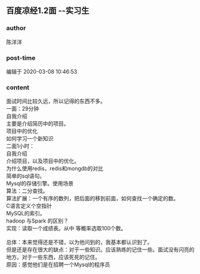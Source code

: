 ## 百度凉经1.2面 --实习生
### author 
陈洋洋
### post-time 

编辑于  2020-03-08 10:46:53
### content 
<div class="post-topic-des nc-post-content">
 <div>
  面试时间比较久远，所以记得的东西不多。
 </div>
 <div>
  一面：29分钟
  <br/>
  自我介绍
  <br/>
  主要是介绍简历中的项目。
  <br/>
  项目中的优化
  <br/>
  如何学习一个新知识
  <br/>
  二面1小时：
  <br/>
  自我介绍
  <br/>
  介绍项目，以及项目中的优化。
  <br/>
  为什么使用redis，redis和mongdb的对比
  <br/>
  简单的sql语句。
  <br/>
  Mysql的存储引擎。使用场景
  <br/>
  算法：二分查找。
  <br/>
  算法扩展：一个有序的数列，把后面的移到前面，如何查找一个确定的数。
  <br/>
  C语言定义个空指针
  <br/>
  MySQL的索引。
  <br/>
  hadoop 与Spark 的区别？
  <br/>
  实现：读取一个成绩表。从中 等概率选取100个数。
 </div>
 <div>
  <br/>
  总体：本来觉得还是不错，以为他问到的，我基本都认识到了。
  <br/>
  但是还是存在很大的缺点：对于一些知识。应该熟练的记住一些。面试没有闪亮的地方。对于一些东西，应该死死的记住。
  <br/>
  原因：感觉他们是在招聘一个Mysql的程序员
 </div>
 <div>
  <br/>
 </div>
</div>
